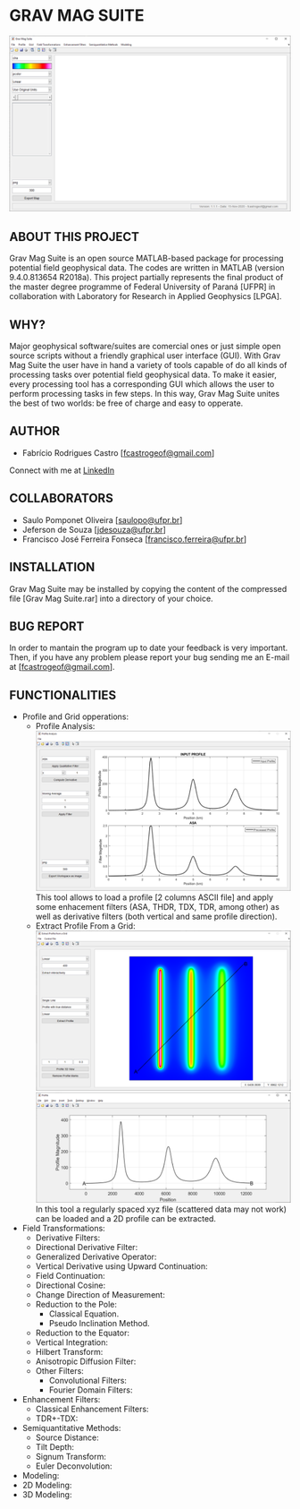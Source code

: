 # GRAV MAG SUITE

![Grav Mag Suite main GUI](https://github.com/fcastro25/GravMagSuite/blob/master/home.png)

## ABOUT THIS PROJECT

Grav Mag Suite is an open source MATLAB-based package for processing potential field geophysical data. The codes are written in MATLAB (version 9.4.0.813654 R2018a). This project partially represents the final product of the master degree programme of Federal University of Paraná [UFPR] in collaboration with Laboratory for Research in Applied Geophysics [LPGA]. 

## WHY?

Major geophysical software/suites are comercial ones or just simple open source scripts without a friendly graphical user interface (GUI). With Grav Mag Suite the user have in hand a variety of tools capable of do all kinds of processing tasks over potential field geophysical data. To make it easier, every processing tool has a corresponding GUI which allows the user to perform processing tasks in few steps. In this way, Grav Mag Suite unites the best of two worlds: be free of charge and easy to opperate.

## AUTHOR

* Fabrício Rodrigues Castro [fcastrogeof@gmail.com]

Connect with me at [LinkedIn](https://www.linkedin.com/in/fabricio-castro-9a289792/)

## COLLABORATORS

* Saulo Pomponet Oliveira [saulopo@ufpr.br]
* Jeferson de Souza [jdesouza@ufpr.br]
* Francisco José Ferreira Fonseca [francisco.ferreira@ufpr.br]

## INSTALLATION

Grav Mag Suite may be installed by copying the content of the compressed file [Grav Mag Suite.rar] into a directory of your choice.

## BUG REPORT

In order to mantain the program up to date your feedback is very important. Then, if you have any problem please report your bug sending me an E-mail at [fcastrogeof@gmail.com].

## FUNCTIONALITIES

- Profile and Grid opperations:
	- Profile Analysis:
  ![Profile Analysis](https://github.com/fcastro25/GravMagSuite/blob/master/Profile%20Analysis.png)
  This tool allows to load a profile [2 columns ASCII file] and apply some enhacement filters (ASA, THDR, TDX, TDR, among other) as well as derivative filters (both vertical and same profile direction).
  - Extract Profile From a Grid:
  ![Extract Profile From a Grid](https://github.com/fcastro25/GravMagSuite/blob/master/Extract%20profile%20from%20a%20grid.png)
  ![Extracted Profile](https://github.com/fcastro25/GravMagSuite/blob/master/extracted%20profile.png)
  In this tool a regularly spaced xyz file (scattered data may not work) can be loaded and a 2D profile can be extracted.
- Field Transformations:
  - Derivative Filters:
  - Directional Derivative Filter:
  - Generalized Derivative Operator:
  - Vertical Derivative using Upward Continuation:
  - Field Continuation:
  - Directional Cosine:
  - Change Direction of Measurement:
  - Reduction to the Pole:
    - Classical Equation.
    - Pseudo Inclination Method.
  - Reduction to the Equator:
  - Vertical Integration:
  - Hilbert Transform:
  - Anisotropic Diffusion Filter:
  - Other Filters:
    - Convolutional Filters:
    - Fourier Domain Filters:
- Enhancement Filters:
  - Classical Enhancement Filters:
  - TDR+-TDX:
- Semiquantitative Methods:
  - Source Distance:
  - Tilt Depth:
  - Signum Transform:
  - Euler Deconvolution:
- Modeling:
 - 2D Modeling:
 - 3D Modeling:
